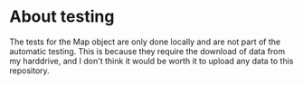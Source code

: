 # About testing

The tests for the Map object are only done locally and are not part of the automatic testing. This is because they require the download of data from my harddrive, and I don't think it would be worth it to upload any data to this repository.
